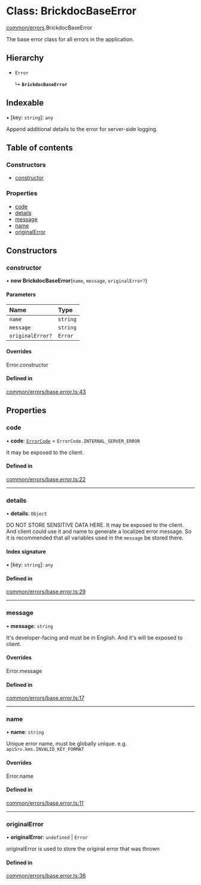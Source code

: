 # Class: BrickdocBaseError

[common/errors](../modules/common_errors.md).BrickdocBaseError

The base error class for all errors in the application.

## Hierarchy

- `Error`

  ↳ **`BrickdocBaseError`**

## Indexable

▪ [key: `string`]: `any`

Append additional details to the error for server-side logging.

## Table of contents

### Constructors

- [constructor](common_errors.BrickdocBaseError.md#constructor)

### Properties

- [code](common_errors.BrickdocBaseError.md#code)
- [details](common_errors.BrickdocBaseError.md#details)
- [message](common_errors.BrickdocBaseError.md#message)
- [name](common_errors.BrickdocBaseError.md#name)
- [originalError](common_errors.BrickdocBaseError.md#originalerror)

## Constructors

### <a id="constructor" name="constructor"></a> constructor

• **new BrickdocBaseError**(`name`, `message`, `originalError?`)

#### Parameters

| Name             | Type     |
| :--------------- | :------- |
| `name`           | `string` |
| `message`        | `string` |
| `originalError?` | `Error`  |

#### Overrides

Error.constructor

#### Defined in

[common/errors/base.error.ts:43](https://github.com/brickdoc/brickdoc/blob/master/apps/server-api/src/common/errors/base.error.ts#L43)

## Properties

### <a id="code" name="code"></a> code

• **code**: [`ErrorCode`](../enums/common_errors.ErrorCode.md) = `ErrorCode.INTERNAL_SERVER_ERROR`

It may be exposed to the client.

#### Defined in

[common/errors/base.error.ts:22](https://github.com/brickdoc/brickdoc/blob/master/apps/server-api/src/common/errors/base.error.ts#L22)

---

### <a id="details" name="details"></a> details

• **details**: `Object`

DO NOT STORE SENSITIVE DATA HERE. It may be exposed to the client.
And client could use it and name to generate a localized error message.
So it is recommended that all variables used in the `message` be stored there.

#### Index signature

▪ [key: `string`]: `any`

#### Defined in

[common/errors/base.error.ts:29](https://github.com/brickdoc/brickdoc/blob/master/apps/server-api/src/common/errors/base.error.ts#L29)

---

### <a id="message" name="message"></a> message

• **message**: `string`

It's developer-facing and must be in English.
And it's will be exposed to client.

#### Overrides

Error.message

#### Defined in

[common/errors/base.error.ts:17](https://github.com/brickdoc/brickdoc/blob/master/apps/server-api/src/common/errors/base.error.ts#L17)

---

### <a id="name" name="name"></a> name

• **name**: `string`

Unique error name, must be globally unique.
e.g. `apiSrv.kms.INVALID_KEY_FORMAT`

#### Overrides

Error.name

#### Defined in

[common/errors/base.error.ts:11](https://github.com/brickdoc/brickdoc/blob/master/apps/server-api/src/common/errors/base.error.ts#L11)

---

### <a id="originalerror" name="originalerror"></a> originalError

• **originalError**: `undefined` \| `Error`

originalError is used to store the original error that was thrown

#### Defined in

[common/errors/base.error.ts:36](https://github.com/brickdoc/brickdoc/blob/master/apps/server-api/src/common/errors/base.error.ts#L36)

